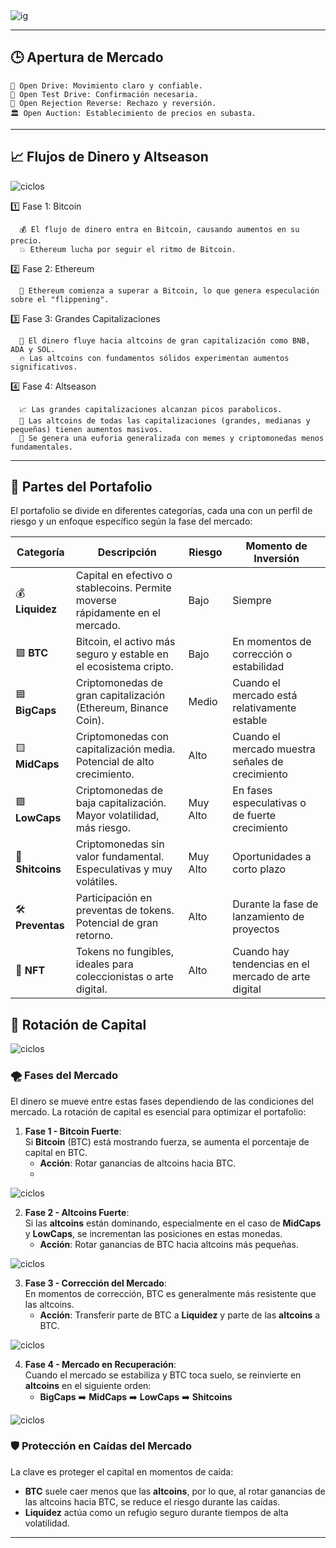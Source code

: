  <img src="./banner.jpg" alt="ig">

---

## 🕒 Apertura de Mercado

    🚀 Open Drive: Movimiento claro y confiable.
    🔄 Open Test Drive: Confirmación necesaria.
    🔁 Open Rejection Reverse: Rechazo y reversión.
    🏛 Open Auction: Establecimiento de precios en subasta.

---

## 📈 Flujos de Dinero y Altseason

<img src="./img/ciclos/1.jpg" alt="ciclos">


  1️⃣ Fase 1: Bitcoin
  
      💰 El flujo de dinero entra en Bitcoin, causando aumentos en su precio.
      💥 Ethereum lucha por seguir el ritmo de Bitcoin.
  
  2️⃣ Fase 2: Ethereum
  
      🚀 Ethereum comienza a superar a Bitcoin, lo que genera especulación sobre el "flippening".
  
  3️⃣ Fase 3: Grandes Capitalizaciones
  
      💸 El dinero fluye hacia altcoins de gran capitalización como BNB, ADA y SOL.
      🔥 Las altcoins con fundamentos sólidos experimentan aumentos significativos.
  
  4️⃣ Fase 4: Altseason
  
      📈 Las grandes capitalizaciones alcanzan picos parabolicos.
      🤑 Las altcoins de todas las capitalizaciones (grandes, medianas y pequeñas) tienen aumentos masivos.
      💬 Se genera una euforia generalizada con memes y criptomonedas menos fundamentales.

---

  ## 🧩 Partes del Portafolio
  
  El portafolio se divide en diferentes categorías, cada una con un perfil de riesgo y un enfoque específico según la fase del mercado:
  
  | **Categoría**   | **Descripción**                                                                 | **Riesgo**    | **Momento de Inversión** |
  |-----------------|---------------------------------------------------------------------------------|---------------|--------------------------|
  | 💰 **Liquidez** | Capital en efectivo o stablecoins. Permite moverse rápidamente en el mercado.   | Bajo          | Siempre                  |
  | 🟩 **BTC**      | Bitcoin, el activo más seguro y estable en el ecosistema cripto.                | Bajo          | En momentos de corrección o estabilidad |
  | 🟦 **BigCaps**  | Criptomonedas de gran capitalización (Ethereum, Binance Coin).                  | Medio         | Cuando el mercado está relativamente estable |
  | 🟨 **MidCaps**  | Criptomonedas con capitalización media. Potencial de alto crecimiento.         | Alto          | Cuando el mercado muestra señales de crecimiento |
  | 🟪 **LowCaps**  | Criptomonedas de baja capitalización. Mayor volatilidad, más riesgo.            | Muy Alto      | En fases especulativas o de fuerte crecimiento |
  | 🛑 **Shitcoins**| Criptomonedas sin valor fundamental. Especulativas y muy volátiles.            | Muy Alto      | Oportunidades a corto plazo |
  | 🛠️ **Preventas**| Participación en preventas de tokens. Potencial de gran retorno.               | Alto          | Durante la fase de lanzamiento de proyectos |
  | 🎨 **NFT**      | Tokens no fungibles, ideales para coleccionistas o arte digital.                | Alto          | Cuando hay tendencias en el mercado de arte digital |
  
  ## 🔁 Rotación de Capital
  
  <img src="./img/porta/1.jpg" alt="ciclos">
  
  ### 🌪️ Fases del Mercado
  
  El dinero se mueve entre estas fases dependiendo de las condiciones del mercado. La rotación de capital es esencial para optimizar el portafolio:
  
  1. **Fase 1 - Bitcoin Fuerte**:  
     Si **Bitcoin** (BTC) está mostrando fuerza, se aumenta el porcentaje de capital en BTC.
     - **Acción**: Rotar ganancias de altcoins hacia BTC.
     - 
  <img src="./img/porta/2.jpg" alt="ciclos">
  
  2. **Fase 2 - Altcoins Fuerte**:  
     Si las **altcoins** están dominando, especialmente en el caso de **MidCaps** y **LowCaps**, se incrementan las posiciones en estas monedas.
     - **Acción**: Rotar ganancias de BTC hacia altcoins más pequeñas.
  
  <img src="./img/porta/3.jpg" alt="ciclos">
  
  3. **Fase 3 - Corrección del Mercado**:  
     En momentos de corrección, BTC es generalmente más resistente que las altcoins.
     - **Acción**: Transferir parte de BTC a **Liquidez** y parte de las **altcoins** a BTC.
  
  <img src="./img/porta/4.jpg" alt="ciclos">
  
  4. **Fase 4 - Mercado en Recuperación**:  
     Cuando el mercado se estabiliza y BTC toca suelo, se reinvierte en **altcoins** en el siguiente orden:
     - **BigCaps** ➡️ **MidCaps** ➡️ **LowCaps** ➡️ **Shitcoins**
  
  <img src="./img/porta/5.jpg" alt="ciclos">
  
  ### 🛡️ Protección en Caídas del Mercado
  
  La clave es proteger el capital en momentos de caída:
  
  - **BTC** suele caer menos que las **altcoins**, por lo que, al rotar ganancias de las altcoins hacia BTC, se reduce el riesgo durante las caídas.
  - **Liquidez** actúa como un refugio seguro durante tiempos de alta volatilidad.

---



